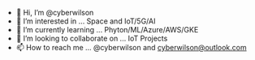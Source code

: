 - 👋 Hi, I’m @cyberwilson
- 👀 I’m interested in ... Space and IoT/5G/AI
- 🌱 I’m currently learning ... Phyton/ML/Azure/AWS/GKE
- 💞️ I’m looking to collaborate on ... IoT Projects
- 📫 How to reach me ... @cyberwilson and cyberwilson@outlook.com

<!---
cyberwilson/cyberwilson is a ✨ special ✨ repository because its `README.md` (this file) appears on your GitHub profile.
You can click the Preview link to take a look at your changes.
--->
